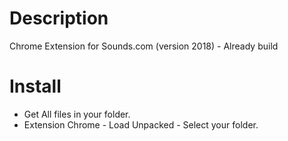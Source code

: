 # Description
Chrome Extension for Sounds.com (version 2018) - Already build

# Install

* Get All files in your folder.
* Extension Chrome - Load Unpacked - Select your folder.
